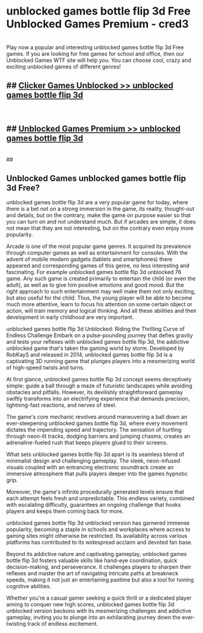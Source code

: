 # unblocked games bottle flip 3d Free Unblocked Games Premium - cred3 <br>
<br>
Play now a popular and interesting unblocked games bottle flip 3d Free games. If you are looking for free games for school and office, then our Unblocked Games WTF site will help you. You can choose cool, crazy and exciting unblocked games of different genres!


## ##  [Clicker Games Unblocked >> unblocked games bottle flip 3d](http://freeplayer.one?title=unblocked_games_bottle_flip_3d&ref=M1)
  <br>

##  ## [Unblocked Games Premium >> unblocked games bottle flip 3d](http://freeplayer.one?title=unblocked_games_bottle_flip_3d&ref=M1)
  <br>
  ##



## Unblocked Games unblocked games bottle flip 3d Free?

unblocked games bottle flip 3d are a very popular game for today, where there is a bet not on a strong immersion in the game, its reality, thought-out and details, but on the contrary, make the game on purpose easier so that you can turn on and not understand much. But if arcades are simple, it does not mean that they are not interesting, but on the contrary even enjoy more popularity.

Arcade is one of the most popular game genres. It acquired its prevalence through computer games as well as entertainment for consoles. With the advent of mobile modern gadgets (tablets and smartphones) there appeared and corresponding games of this genre, no less interesting and fascinating. For example unblocked games bottle flip 3d unblocked 76 game. Any such game is created primarily to entertain the child (or even the adult), as well as to give him positive emotions and good mood. But the right approach to such entertainment may well make them not only exciting, but also useful for the child. Thus, the young player will be able to become much more attentive, learn to focus his attention on some certain object or action, will train memory and logical thinking. And all these abilities and their development in early childhood are very important.

unblocked games bottle flip 3d Unblocked: Riding the Thrilling Curve of Endless Challenge
Embark on a pulse-pounding journey that defies gravity and tests your reflexes with unblocked games bottle flip 3d, the addictive unblocked game that's taken the gaming world by storm. Developed by RobKayS and released in 2014, unblocked games bottle flip 3d is a captivating 3D running game that plunges players into a mesmerizing world of high-speed twists and turns.

At first glance, unblocked games bottle flip 3d concept seems deceptively simple: guide a ball through a maze of futuristic landscapes while avoiding obstacles and pitfalls. However, its devilishly straightforward gameplay swiftly transforms into an electrifying experience that demands precision, lightning-fast reactions, and nerves of steel.

The game's core mechanic revolves around maneuvering a ball down an ever-steepening unblocked games bottle flip 3d, where every movement dictates the impending speed and trajectory. The sensation of hurtling through neon-lit tracks, dodging barriers and jumping chasms, creates an adrenaline-fueled rush that keeps players glued to their screens.

What sets unblocked games bottle flip 3d apart is its seamless blend of minimalist design and challenging gameplay. The sleek, neon-infused visuals coupled with an entrancing electronic soundtrack create an immersive atmosphere that pulls players deeper into the games hypnotic grip.

Moreover, the game's infinite procedurally generated levels ensure that each attempt feels fresh and unpredictable. This endless variety, combined with escalating difficulty, guarantees an ongoing challenge that hooks players and keeps them coming back for more.

unblocked games bottle flip 3d unblocked version has garnered immense popularity, becoming a staple in schools and workplaces where access to gaming sites might otherwise be restricted. Its availability across various platforms has contributed to its widespread acclaim and devoted fan base.

Beyond its addictive nature and captivating gameplay, unblocked games bottle flip 3d fosters valuable skills like hand-eye coordination, quick decision-making, and perseverance. It challenges players to sharpen their reflexes and master the art of navigating intricate paths at breakneck speeds, making it not just an entertaining pastime but also a tool for honing cognitive abilities.

Whether you're a casual gamer seeking a quick thrill or a dedicated player aiming to conquer new high scores, unblocked games bottle flip 3d unblocked version beckons with its mesmerizing challenges and addictive gameplay, inviting you to plunge into an exhilarating journey down the ever-twisting track of endless excitement.